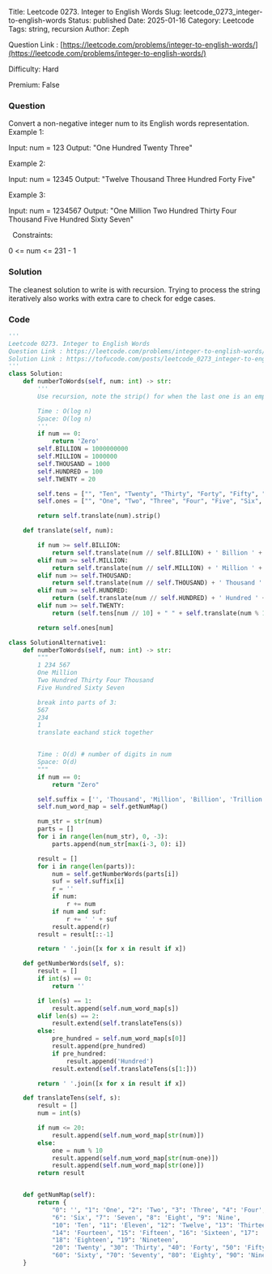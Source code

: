 Title: Leetcode 0273. Integer to English Words
Slug: leetcode_0273_integer-to-english-words
Status: published
Date: 2025-01-16
Category: Leetcode
Tags: string, recursion
Author: Zeph

Question Link : [https://leetcode.com/problems/integer-to-english-words/](https://leetcode.com/problems/integer-to-english-words/)

Difficulty: Hard

Premium: False

### Question
Convert a non-negative integer num to its English words representation.
 
Example 1:

Input: num = 123
Output: "One Hundred Twenty Three"

Example 2:

Input: num = 12345
Output: "Twelve Thousand Three Hundred Forty Five"

Example 3:

Input: num = 1234567
Output: "One Million Two Hundred Thirty Four Thousand Five Hundred Sixty Seven"

 
Constraints:

0 <= num <= 231 - 1

### Solution

The cleanest solution to write is with recursion. Trying to process the string iteratively also works with extra care to check for edge cases.

### Code
```python
'''
Leetcode 0273. Integer to English Words
Question Link : https://leetcode.com/problems/integer-to-english-words/
Solution Link : https://tofucode.com/posts/leetcode_0273_integer-to-english-words.html
'''
class Solution:
    def numberToWords(self, num: int) -> str:
        '''
        Use recursion, note the strip() for when the last one is an empty string

        Time : O(log n)
        Space: O(log n)
        '''
        if num == 0:
            return 'Zero'
        self.BILLION = 1000000000
        self.MILLION = 1000000
        self.THOUSAND = 1000
        self.HUNDRED = 100
        self.TWENTY = 20

        self.tens = ["", "Ten", "Twenty", "Thirty", "Forty", "Fifty", "Sixty", "Seventy", "Eighty", "Ninety"]
        self.ones = ["", "One", "Two", "Three", "Four", "Five", "Six", "Seven", "Eight", "Nine", "Ten", "Eleven", "Twelve", "Thirteen", "Fourteen", "Fifteen",  "Sixteen", "Seventeen", "Eighteen", "Nineteen"]

        return self.translate(num).strip()

    def translate(self, num):

        if num >= self.BILLION:
            return self.translate(num // self.BILLION) + ' Billion ' + self.translate(num % self.BILLION)
        elif num >= self.MILLION:
            return self.translate(num // self.MILLION) + ' Million ' + self.translate(num % self.MILLION)
        elif num >= self.THOUSAND:
            return self.translate(num // self.THOUSAND) + ' Thousand ' + self.translate(num % self.THOUSAND)
        elif num >= self.HUNDRED:
            return (self.translate(num // self.HUNDRED) + ' Hundred ' + self.translate(num % self.HUNDRED)).strip()
        elif num >= self.TWENTY:
            return (self.tens[num // 10] + " " + self.translate(num % 10)).strip()

        return self.ones[num]

class SolutionAlternative1:
    def numberToWords(self, num: int) -> str:
        """
        1 234 567
        One Million
        Two Hundred Thirty Four Thousand
        Five Hundred Sixty Seven

        break into parts of 3:
        567
        234
        1
        translate eachand stick together


        Time : O(d) # number of digits in num
        Space: O(d)
        """
        if num == 0:
            return "Zero"

        self.suffix = ['', 'Thousand', 'Million', 'Billion', 'Trillion']
        self.num_word_map = self.getNumMap()

        num_str = str(num)
        parts = []
        for i in range(len(num_str), 0, -3):
            parts.append(num_str[max(i-3, 0): i])

        result = []
        for i in range(len(parts)):
            num = self.getNumberWords(parts[i])
            suf = self.suffix[i]
            r = ''
            if num:
                r += num
            if num and suf:
                r += ' ' + suf
            result.append(r)
        result = result[::-1]

        return ' '.join([x for x in result if x])

    def getNumberWords(self, s):
        result = []
        if int(s) == 0:
            return ''

        if len(s) == 1:
            result.append(self.num_word_map[s])
        elif len(s) == 2:
            result.extend(self.translateTens(s))
        else:
            pre_hundred = self.num_word_map[s[0]]
            result.append(pre_hundred)
            if pre_hundred:
                result.append('Hundred')
            result.extend(self.translateTens(s[1:]))

        return ' '.join([x for x in result if x])

    def translateTens(self, s):
        result = []
        num = int(s)

        if num <= 20:
            result.append(self.num_word_map[str(num)])
        else:
            one = num % 10
            result.append(self.num_word_map[str(num-one)])
            result.append(self.num_word_map[str(one)])
        return result


    def getNumMap(self):
        return {
            "0": '', "1": 'One', "2": 'Two', "3": 'Three', "4": 'Four', "5": 'Five',
            "6": 'Six', "7": 'Seven', "8": 'Eight', "9": 'Nine',
            "10": 'Ten', "11": 'Eleven', "12": 'Twelve', "13": 'Thirteen',
            "14": 'Fourteen', "15": 'Fifteen', "16": 'Sixteen', "17": 'Seventeen',
            "18": 'Eighteen', "19": 'Nineteen',
            "20": 'Twenty', "30": 'Thirty', "40": 'Forty', "50": 'Fifty',
            "60": 'Sixty', "70": 'Seventy', "80": 'Eighty', "90": 'Ninety'
    }
```

